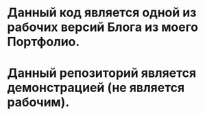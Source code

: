 # Данный код является одной из рабочих версий Блога из моего Портфолио.
# Данный репозиторий является демонстрацией (не является рабочим).
